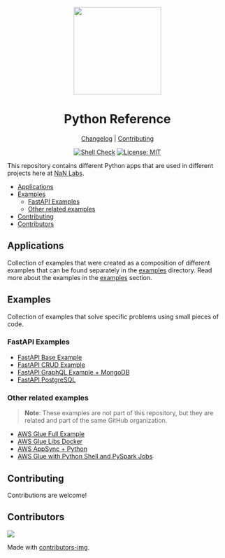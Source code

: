 <div align="center">
<p>
    <img
        style="width: 200px"
        width="200"
        src="https://avatars.githubusercontent.com/u/4426989?s=200&v=4"
    >
</p>
<h1>Python Reference</h1>

[Changelog](#) |
[Contributing](./CONTRIBUTING.md)

</div>
<div align="center">

[![Shell Check][shellcheckbadge]][shellcheckurl]
[![License: MIT][licensebadge]][licenseurl]

</div>

This repository contains different Python apps that are used in different projects
here at [NaN Labs](https://www.nanlabs.com/).

- [Applications](#applications)
- [Examples](#examples)
  - [FastAPI Examples](#fastapi-examples)
  - [Other related examples](#other-related-examples)
- [Contributing](#contributing)
- [Contributors](#contributors)

## Applications

Collection of examples that were created as a composition of different examples that
can be found separately in the [examples](./examples/) directory.
Read more about the examples in the [examples](#examples) section.

## Examples

Collection of examples that solve specific problems using small pieces of code.

### FastAPI Examples

- [FastAPI Base Example](./examples/fastapi-base/README.md)
- [FastAPI CRUD Example](./examples/fastapi-crud/README.md)
- [FastAPI GraphQL Example + MongoDB](./examples/fastapi-gql-mongo/README.md)
- [FastAPI PostgreSQL](./examples/fastapi-postgres/README.md)

### Other related examples

> **Note**: These examples are not part of this repository, but they are related
> and part of the same GitHub organization.

- [AWS Glue Full Example](https://github.com/nanlabs/infra-reference/tree/main/examples/devcontainers/glue/)
- [AWS Glue Libs Docker](https://github.com/nanlabs/infra-reference/tree/main/examples/docker/glue/)
- [AWS AppSync + Python](https://github.com/nanlabs/infra-reference/tree/main/examples/serverless/serverless-appsync-python/)
- [AWS Glue with Python Shell and PySpark Jobs](https://github.com/nanlabs/infra-reference/tree/main/examples/serverless/serverless-glue/)

## Contributing

Contributions are welcome!

## Contributors

<a href="https://github.com/nanlabs/python-reference/contributors">
  <img src="https://contrib.rocks/image?repo=nanlabs/python-reference"/>
</a>

Made with [contributors-img](https://contrib.rocks).

[shellcheckbadge]: https://github.com/nanlabs/python-reference/actions/workflows/shellcheck.yml/badge.svg
[licensebadge]: https://img.shields.io/badge/License-MIT-blue.svg
[shellcheckurl]: https://github.com/nanlabs/python-reference/actions/workflows/shellcheck.yml
[licenseurl]: https://github.com/nanlabs/python-reference/blob/main/LICENSE
